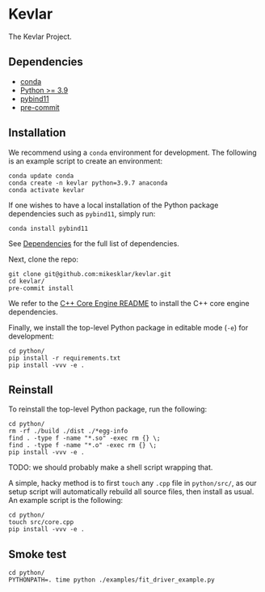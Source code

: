 # Kevlar

The Kevlar Project.

## Dependencies

- [conda](https://docs.conda.io/projects/conda/en/latest/index.html)
- [Python >= 3.9](https://www.python.org/)
- [pybind11](https://pybind11.readthedocs.io/en/stable/)
- [pre-commit](https://pre-commit.com/)

## Installation

We recommend using a `conda` environment for development.
The following is an example script to create an environment:
```
conda update conda
conda create -n kevlar python=3.9.7 anaconda
conda activate kevlar
```

If one wishes to have a local installation of the Python 
package dependencies such as `pybind11`, 
simply run:
```
conda install pybind11
```
See [Dependencies](#dependencies) for the full list of dependencies.

Next, clone the repo:
```
git clone git@github.com:mikesklar/kevlar.git
cd kevlar/
pre-commit install
```
We refer to the [C++ Core Engine README](src/kevlar/README.md) 
to install the C++ core engine dependencies.

Finally, we install the top-level Python package
in editable mode (`-e`) for development:
```
cd python/
pip install -r requirements.txt
pip install -vvv -e .
```

## Reinstall

To reinstall the top-level Python package,
run the following:
```
cd python/
rm -rf ./build ./dist ./*egg-info
find . -type f -name "*.so" -exec rm {} \;
find . -type f -name "*.o" -exec rm {} \;
pip install -vvv -e .
```

TODO: we should probably make a shell script wrapping that.

A simple, hacky method is to first `touch` any `.cpp` file
in `python/src/`, as our setup script will automatically
rebuild all source files, then install as usual.
An example script is the following:
```
cd python/
touch src/core.cpp
pip install -vvv -e .
```

## Smoke test
```
cd python/
PYTHONPATH=. time python ./examples/fit_driver_example.py
```
